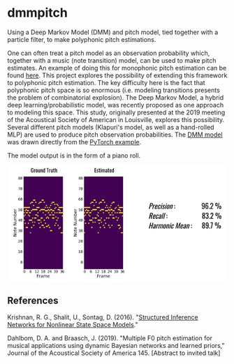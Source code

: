 # dmmpitch
Using a Deep Markov Model (DMM) and pitch model, tied together with a particle filter, to make 
polyphonic pitch estimations.

One can often treat a pitch model as an observation probability which, together with a music (note 
transition) model, can be used to make pitch estimates.  An example of doing this for monophonic
pitch estimation can be found [here](https://github.com/analogouscircuit/particlepitch). This project
explores the possibility of extending this framework to polyphonic pitch estimation.  The key difficulty
here is the fact that polyphonic pitch space is so enormous (i.e. modeling transitions presents the problem
of combinatorial explosion).  The Deep Markov Model, a hybrid deep learning/probabilistic model,
was recently proposed as one approach to modeling this space. This study, originally presented at the
2019 meeting of the Acoustical Society of American in Louisville, explores this possibility. Several
different pitch models (Klapuri's model, as well as a hand-rolled MLP) are used to produce pitch
observation probabilities.  The [DMM model](https://github.com/pyro-ppl/pyro/blob/dev/examples/dmm.py) was 
drawn directly from the [PyTorch example](https://pyro.ai/examples/dmm.html).  

The model output is in the form of a piano roll.

![sample output](/images/sample_output.png)


## References

Krishnan, R. G., Shalit, U., Sontag, D. (2016). "[Structured Inference Networks for Nonlinear State
Space Models](https://arxiv.org/pdf/1609.09869.pdf)."

Dahlbom, D. A. and Braasch, J. (2019). "Multiple F0 pitch estimation for musical applications using dynamic
Bayesian networks and learned priors," Journal of the Acoustical Society of America 145. [Abstract
to invited talk]
